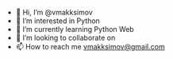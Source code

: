 - 👋 Hi, I’m @vmakksimov
- 👀 I’m interested in Python
- 🌱 I’m currently learning Python Web
- 💞️ I’m looking to collaborate on 
- 📫 How to reach me vmakksimov@gmail.com

<!---
vmakksimov/vmakksimov is a ✨ special ✨ repository because its `README.md` (this file) appears on your GitHub profile.
You can click the Preview link to take a look at your changes.
--->

